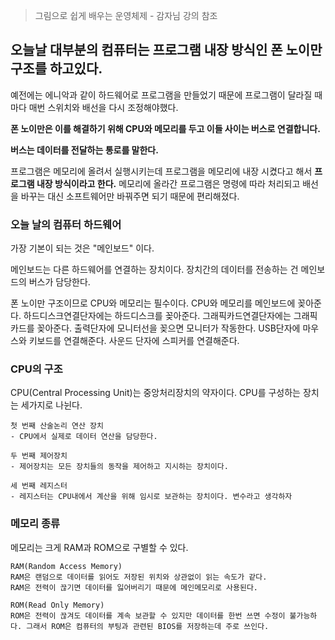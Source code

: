 > 그림으로 쉽게 배우는 운영체제 - 감자님 강의 참조

## 오늘날 대부분의 컴퓨터는 프로그램 내장 방식인 폰 노이만 구조를 하고있다.

예전에는 에니악과 같이 하드웨어로 프로그램을 만들었기 때문에 프로그램이 달라질 때 마다 매번 스위치와 배선을 다시 조정해야했다.

**폰 노이만은 이를 해결하기 위해 CPU와 메모리를 두고 이들 사이는 버스로 연결합니다.**

**버스는 데이터를 전달하는 통로를 말한다.**

프로그램은 메모리에 올려서 실행시키는데 프로그램을 메모리에 내장 시켰다고 해서 **프로그램 내장 방식이라고 한다.** 메모리에 올라간 프로그램은 명령에 따라 처리되고 배선을 바꾸는 대신 소프트웨어만 바꿔주면 되기 때문에 편리해졌다.

### 오늘 날의 컴퓨터 하드웨어

가장 기본이 되는 것은 "메인보드" 이다.

메인보드는 다른 하드웨어를 연결하는 장치이다.
장치간의 데이터를 전송하는 건 메인보드의 버스가 담당한다.

폰 노이만 구조이므로 CPU와 메모리는 필수이다. 
CPU와 메모리를 메인보드에 꽂아준다.
하드디스크연결단자에는 하드디스크를 꽂아준다.
그래픽카드연결단자에는 그래픽카드를 꽂아준다.
출력단자에 모니터선을 꽂으면 모니터가 작동한다.
USB단자에 마우스와 키보드를 연결해준다.
사운드 단자에 스피커를 연결해준다.

### CPU의 구조
CPU(Central Processing Unit)는 중앙처리장치의 약자이다.
CPU를 구성하는 장치는 세가지로 나뉜다. 
```
첫 번째 산술논리 연산 장치
- CPU에서 실제로 데이터 연산을 담당한다.

두 번째 제어장치
- 제어장치는 모든 장치들의 동작을 제어하고 지시하는 장치이다.

세 번째 레지스터 
- 레지스터는 CPU내에서 계산을 위해 임시로 보관하는 장치이다. 변수라고 생각하자
```


### 메모리 종류
메모리는 크게 RAM과 ROM으로 구별할 수 있다. 
```
RAM(Random Access Memory)
RAM은 랜덤으로 데이터를 읽어도 저장된 위치와 상관없이 읽는 속도가 같다.
RAM은 전력이 끊기면 데이터를 잃어버리기 때문에 메인메모리로 사용된다.
```
```
ROM(Read Only Memory)
ROM은 전력이 끊겨도 데이터를 계속 보관할 수 있지만 데이터를 한번 쓰면 수정이 불가능하다. 그래서 ROM은 컴퓨터의 부팅과 관련된 BIOS를 저장하는데 주로 쓰인다.
```





